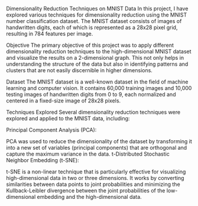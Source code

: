Dimensionality Reduction Techniques on MNIST Data
In this project, I have explored various techniques for dimensionality reduction using the MNIST number classification dataset. The MNIST dataset consists of images of handwritten digits, each of which is represented as a 28x28 pixel grid, resulting in 784 features per image.

Objective
The primary objective of this project was to apply different dimensionality reduction techniques to the high-dimensional MNIST dataset and visualize the results on a 2-dimensional graph. This not only helps in understanding the structure of the data but also in identifying patterns and clusters that are not easily discernible in higher dimensions.

Dataset
The MNIST dataset is a well-known dataset in the field of machine learning and computer vision. It contains 60,000 training images and 10,000 testing images of handwritten digits from 0 to 9, each normalized and centered in a fixed-size image of 28x28 pixels.

Techniques Explored
Several dimensionality reduction techniques were explored and applied to the MNIST data, including:

Principal Component Analysis (PCA):

PCA was used to reduce the dimensionality of the dataset by transforming it into a new set of variables (principal components) that are orthogonal and capture the maximum variance in the data.
t-Distributed Stochastic Neighbor Embedding (t-SNE):

t-SNE is a non-linear technique that is particularly effective for visualizing high-dimensional data in two or three dimensions. It works by converting similarities between data points to joint probabilities and minimizing the Kullback-Leibler divergence between the joint probabilities of the low-dimensional embedding and the high-dimensional data.

